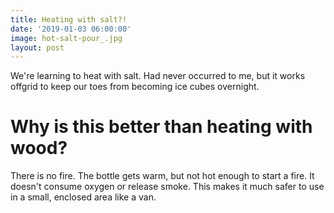 ```yaml
---
title: Heating with salt?!
date: '2019-01-03 06:00:00'
image: hot-salt-pour_.jpg
layout: post
---
```


We're learning to heat with salt. Had never occurred to me, but it works offgrid to keep our toes from becoming ice cubes overnight.

# Why is this better than heating with wood?

There is no fire.  The bottle gets warm, but not hot enough to start a fire. It doesn't consume oxygen or release smoke. This makes it much safer to use in a small, enclosed area like a van.

